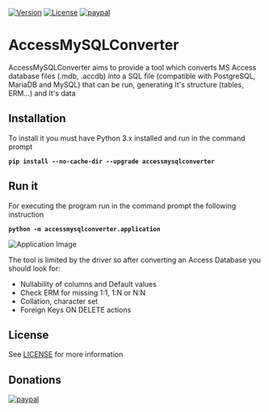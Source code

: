 [![Version](https://img.shields.io/badge/version-2.0.0-brightgreen)](https://github.com/miguel93041/accessmysqlconverter)
[![License](https://img.shields.io/badge/license-GPL-blue.svg?style=flat)](https://github.com/miguel93041/accessmysqlconverter/blob/master/LICENSE)
[![paypal](https://www.paypalobjects.com/en_US/ES/i/btn/btn_donateCC_LG.gif)](https://www.paypal.com/donate?hosted_button_id=N8EGU933CPFV8)

# AccessMySQLConverter
AccessMySQLConverter aims to provide a tool which converts MS Access database files (.mdb, .accdb) into a SQL file (compatible with PostgreSQL, MariaDB and MySQL) that can be run, generating It's structure (tables, ERM...) and It's data

## Installation
To install it you must have Python 3.x installed and run in the command prompt

**`pip install --no-cache-dir --upgrade accessmysqlconverter`**

## Run it
For executing the program run in the command prompt the following instruction

**`python -m accessmysqlconverter.application`**

![Application Image](https://i.gyazo.com/12b7d363894abfd367e06c048710d4a2.png)

The tool is limited by the driver so after converting an Access Database you should look for:
* Nullability of columns and Default values
* Check ERM for missing 1:1, 1:N or N:N
* Collation, character set
* Foreign Keys ON DELETE actions
## License
See [LICENSE](LICENSE.gpl) for more information

## Donations
[![paypal](https://www.paypalobjects.com/en_US/ES/i/btn/btn_donateCC_LG.gif)](https://www.paypal.com/donate?hosted_button_id=N8EGU933CPFV8)
